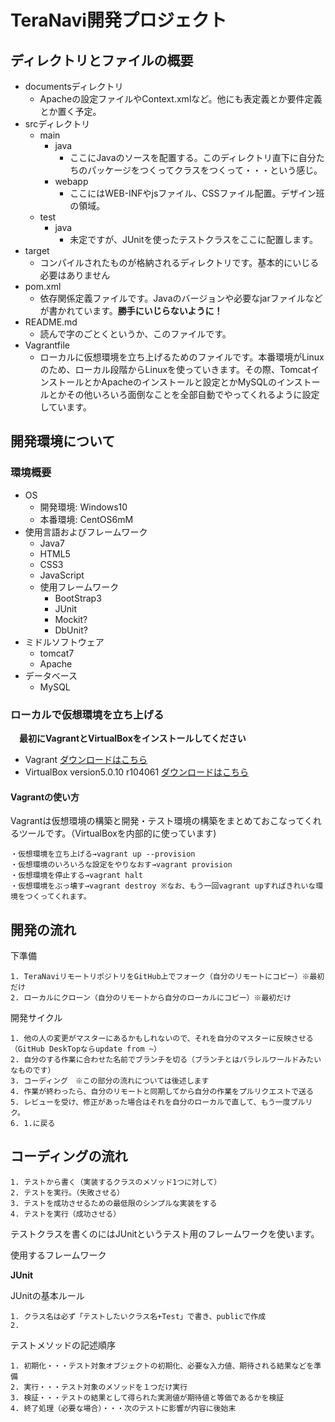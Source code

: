 # TeraNavi開発プロジェクト

## ディレクトリとファイルの概要
* documentsディレクトリ
    * Apacheの設定ファイルやContext.xmlなど。他にも表定義とか要件定義とか置く予定。
* srcディレクトリ
    * main
        * java
            * ここにJavaのソースを配置する。このディレクトリ直下に自分たちのパッケージをつくってクラスをつくって・・・という感じ。
        * webapp
            * ここにはWEB-INFやjsファイル、CSSファイル配置。デザイン班の領域。
    * test
        * java
            * 未定ですが、JUnitを使ったテストクラスをここに配置します。
* target
    * コンパイルされたものが格納されるディレクトリです。基本的にいじる必要はありません
* pom.xml
    * 依存関係定義ファイルです。Javaのバージョンや必要なjarファイルなどが書かれています。**勝手にいじらないように！**
* README.md
    * 読んで字のごとくというか、このファイルです。
* Vagrantfile
    * ローカルに仮想環境を立ち上げるためのファイルです。本番環境がLinuxのため、ローカル段階からLinuxを使っていきます。その際、TomcatインストールとかApacheのインストールと設定とかMySQLのインストールとかその他いろいろ面倒なことを全部自動でやってくれるように設定しています。

## 開発環境について
### 環境概要
* OS
    * 開発環境: Windows10
    * 本番環境: CentOS6mM
* 使用言語およびフレームワーク
    * Java7
    * HTML5
    * CSS3
    * JavaScript
    * 使用フレームワーク
        * BootStrap3
        * JUnit
        * Mockit?
        * DbUnit?
* ミドルソフトウェア
    * tomcat7
    * Apache
* データベース
    * MySQL

### ローカルで仮想環境を立ち上げる
　**最初にVagrantとVirtualBoxをインストールしてください**
* Vagrant [ダウンロードはこちら](https://releases.hashicorp.com/vagrant/1.7.4/vagrant_1.7.4.msi)
* VirtualBox version5.0.10 r104061 [ダウンロードはこちら](https://www.virtualbox.org/wiki/Downloads)

#### Vagrantの使い方
Vagrantは仮想環境の構築と開発・テスト環境の構築をまとめておこなってくれるツールです。（VirtualBoxを内部的に使っています)

    ・仮想環境を立ち上げる→vagrant up --provision
    ・仮想環境のいろいろな設定をやりなおす→vagrant provision
    ・仮想環境を停止する→vagrant halt
    ・仮想環境をぶっ壊す→vagrant destroy ※なお、もう一回vagrant upすればきれいな環境をつくってくれます。


## 開発の流れ
下準備

    1. TeraNaviリモートリポジトリをGitHub上でフォーク（自分のリモートにコピー）※最初だけ
    2. ローカルにクローン（自分のリモートから自分のローカルにコピー）※最初だけ


開発サイクル

    1. 他の人の変更がマスターにあるかもしれないので、それを自分のマスターに反映させる（GitHub DeskTopならupdate from ~）
    2. 自分のする作業に合わせた名前でブランチを切る（ブランチとはパラレルワールドみたいなものです）
    3. コーディング　※この部分の流れについては後述します
    4. 作業が終わったら、自分のリモートと同期してから自分の作業をプルリクエストで送る
    5. レビューを受け、修正があった場合はそれを自分のローカルで直して、もう一度プルリク。
    6. 1.に戻る


## コーディングの流れ

	1. テストから書く（実装するクラスのメソッド1つに対して）
	2. テストを実行。（失敗させる）
	3. テストを成功させるための最低限のシンプルな実装をする
	4. テストを実行（成功させる）

テストクラスを書くのにはJUnitというテスト用のフレームワークを使います。

使用するフレームワーク

**JUnit**

JUnitの基本ルール

	1. クラス名は必ず「テストしたいクラス名+Test」で書き、publicで作成
	2.



テストメソッドの記述順序

	1. 初期化・・・テスト対象オブジェクトの初期化、必要な入力値、期待される結果などを準備　
	2. 実行・・・テスト対象のメソッドを１つだけ実行
	3. 検証・・・テストの結果として得られた実測値が期待値と等価であるかを検証
	4. 終了処理（必要な場合）・・・次のテストに影響が内容に後始末
